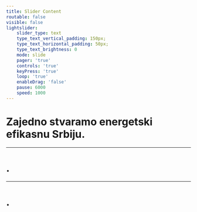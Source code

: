 ```yaml
---
title: Slider Content
routable: false
visible: false
lightslider:
    slider_type: text
    type_text_vertical_padding: 150px;
    type_text_horizontal_padding: 50px;
    type_text_brightness: 0
    mode: slide
    pager: 'true'
    controls: 'true'
    keyPress: 'true'
    loop: 'true'
    enableDrag: 'false'
    pause: 6000
    speed: 1000
---
```


# Zajedno stvaramo energetski efikasnu Srbiju.
___
# .
___
# .
